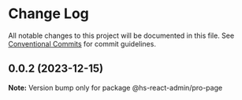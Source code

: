 # Change Log

All notable changes to this project will be documented in this file. See [Conventional Commits](https://conventionalcommits.org) for commit guidelines.

## 0.0.2 (2023-12-15)

**Note:** Version bump only for package @hs-react-admin/pro-page
